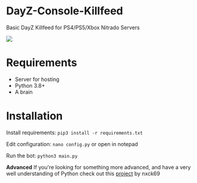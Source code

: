 # DayZ-Console-Killfeed
Basic DayZ Killfeed for PS4/PS5/Xbox Nitrado Servers

![](https://i.ibb.co/5sjNKQx/image.png)

# Requirements
- Server for hosting
- Python 3.8+
- A brain

# Installation
Install requirements:
`pip3 install -r requirements.txt`

Edit configuration:
`nano config.py` or open in notepad

Run the bot:
`python3 main.py`

**Advanced**
If you're looking for something more advanced, and have a very well understanding of Python check out this [project](https://github.com/nxck69/DayZConsoleKillfeedAdvanced) by nxck69
